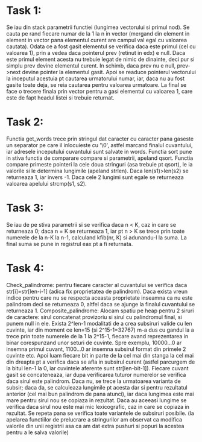 # Task 1:
Se iau din stack parametrii functiei (lungimea vectorului si primul nod). Se cauta pe rand fiecare
numar de la 1 la n in vector (mergand din element in element in vector pana elementul curent are
campul val egal cu valoarea cautata). Odata ce a fost gasit elementul se verifica daca este primul
(cel cu valoarea 1), prin a vedea daca pointerul prev (retinut in edx) e null. Daca este primul
element acesta nu trebuie legat de nimic de dinainte, deci pur si simplu prev devine elementul
curent. In schimb, daca prev nu e null, prev->next devine pointer la elementul gasit. Apoi se 
readuce pointerul vectorului la inceputul acestuia pt cautarea urmatorului numar, iar, daca nu
au fost gasite toate deja, se reia cautarea pentru valoarea urmatoare. La final se face o
trecere finala prin vector pentru a gasi elementul cu valoarea 1, care este de fapt headul listei
si trebuie returnat.

# Task 2:
Functia get_words trece prin stringul dat caracter cu caracter pana gaseste un separator pe care
il inlocuieste cu '\0', astfel marcand finalul cuvantului, iar adresele inceputului cuvantului sunt
salvate in words.
Functia sort pune in stiva functia de comparare compare si parametrii, apeland qsort. Functia 
compare primeste pointeri la cele doua stringuri (asa trebuie pt qsort), le ia valorile si le
determina lungimile (apeland strlen). Daca len(s1)>len(s2) se returneaza 1, iar invers -1. Daca
cele 2 lungimi sunt egale se returneaza valoarea apelului strcmp(s1, s2).

# Task 3:
Se iau de pe stiva parametrii si se verifica daca n < K, caz in care se returneaza 0; daca n = K
se returneaza 1, iar pt n > K se trece prin toate numerele de la n-K la n-1, calculand kfib(nr, K)
si adunandu-l la suma. La final suma se pune in registrul eax pt a fi returnata.

# Task 4:
Check_palindrome: pentru fiecare caracter al cuvantului se verifica daca str[i]=str[len-i-1] (adica
fix proprietatea de palindrom). Daca exista vreun indice pentru care nu se respecta aceasta
proprietate inseamna ca nu este palindrom deci se returneaza 0, altfel daca se ajunge la finalul
cuvantului se returneaza 1.
Composite_palindrome: Alocam spatiu pe heap pentru 2 siruri de caractere: sirul concatenat
provizoriu si sirul cu palindromul final, si punem null in ele. Exista 2^len-1 modalitati de a
crea subsiruri valide cu len cuvinte, iar din moment ce len=15 (si 2^15-1=32767) m-a dus cu gandul
la a trece prin toate numerele de la 1 la 2^15-1, fiecare avand reprezentarea in binar corespunzand
unor seturi de cuvinte. Spre exemplu, 10000...0 ar insemna primul cuvant, 1100...0 ar insemna 
subsirul format din primele 2 cuvinte etc. Apoi luam fiecare bit in parte de la cel mai din stanga
la cel mai din dreapta pt a verifica daca se afla in subsirul curent (astfel parcurgem de la bitul
len-1 la 0, iar cuvintele aferente sunt str[len-bit-1]). Fiecare cuvant gasit se concateneaza, iar
dupa verificarea tuturor numerelor se verifica daca sirul este palindrom. Daca nu, se trece la 
urmatoarea varianta de subsir; daca da, se calculeaza lungimile pt acesta dar si pentru rezultatul
anterior (cel mai bun palindrom de pana atunci), iar daca lungimea este mai mare pentru sirul nou
se copiaza in rezultat. Daca au aceeasi lungime se verifica daca sirul nou este mai mic 
lexicografic, caz in care se copiaza in rezultat. Se repeta pana se verifica toate variantele
de subsiruri posibile. (la apelarea functiilor de prelucrare a stringurilor am observat ca modifica
valorile din unii registrii asa ca am dat extra pushuri si popuri la acestea pentru a le salva 
valorile)

